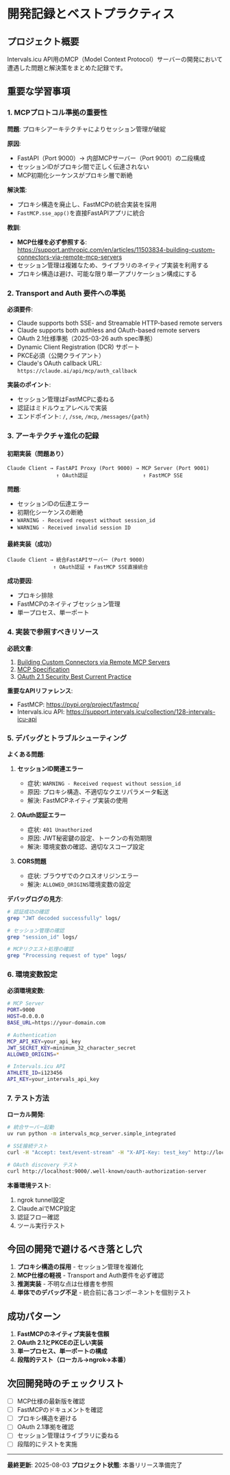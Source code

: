 # 開発記録とベストプラクティス

## プロジェクト概要

Intervals.icu API用のMCP（Model Context Protocol）サーバーの開発において遭遇した問題と解決策をまとめた記録です。

## 重要な学習事項

### 1. MCPプロトコル準拠の重要性

**問題**: プロキシアーキテクチャによりセッション管理が破綻

**原因**: 
- FastAPI（Port 9000）→ 内部MCPサーバー（Port 9001）の二段構成
- セッションIDがプロキシ間で正しく伝達されない
- MCP初期化シーケンスがプロキシ層で断絶

**解決策**: 
- プロキシ構造を廃止し、FastMCPの統合実装を採用
- `FastMCP.sse_app()`を直接FastAPIアプリに統合

**教訓**: 
- **MCP仕様を必ず参照する**: https://support.anthropic.com/en/articles/11503834-building-custom-connectors-via-remote-mcp-servers
- セッション管理は複雑なため、ライブラリのネイティブ実装を利用する
- プロキシ構造は避け、可能な限り単一アプリケーション構成にする

### 2. Transport and Auth 要件への準拠

**必須要件**:
- Claude supports both SSE- and Streamable HTTP-based remote servers
- Claude supports both authless and OAuth-based remote servers
- OAuth 2.1仕様準拠（2025-03-26 auth spec準拠）
- Dynamic Client Registration (DCR) サポート
- PKCE必須（公開クライアント）
- Claude's OAuth callback URL: `https://claude.ai/api/mcp/auth_callback`

**実装のポイント**:
- セッション管理はFastMCPに委ねる
- 認証はミドルウェアレベルで実装
- エンドポイント: `/`, `/sse`, `/mcp`, `/messages/{path}`

### 3. アーキテクチャ進化の記録

#### 初期実装（問題あり）
```
Claude Client → FastAPI Proxy (Port 9000) → MCP Server (Port 9001)
                ↑ OAuth認証                  ↑ FastMCP SSE
```

**問題**:
- セッションIDの伝達エラー
- 初期化シーケンスの断絶
- `WARNING - Received request without session_id`
- `WARNING - Received invalid session ID`

#### 最終実装（成功）
```
Claude Client → 統合FastAPIサーバー (Port 9000)
               ↑ OAuth認証 + FastMCP SSE直接統合
```

**成功要因**:
- プロキシ排除
- FastMCPのネイティブセッション管理
- 単一プロセス、単一ポート

### 4. 実装で参照すべきリソース

**必読文書**:
1. [Building Custom Connectors via Remote MCP Servers](https://support.anthropic.com/en/articles/11503834-building-custom-connectors-via-remote-mcp-servers)
2. [MCP Specification](https://modelcontextprotocol.io/specification)
3. [OAuth 2.1 Security Best Current Practice](https://datatracker.ietf.org/doc/html/draft-ietf-oauth-security-topics)

**重要なAPIリファレンス**:
- FastMCP: https://pypi.org/project/fastmcp/
- Intervals.icu API: https://support.intervals.icu/collection/128-intervals-icu-api

### 5. デバッグとトラブルシューティング

**よくある問題**:

1. **セッションID関連エラー**
   - 症状: `WARNING - Received request without session_id`
   - 原因: プロキシ構造、不適切なクエリパラメータ転送
   - 解決: FastMCPネイティブ実装の使用

2. **OAuth認証エラー**
   - 症状: `401 Unauthorized`
   - 原因: JWT秘密鍵の設定、トークンの有効期限
   - 解決: 環境変数の確認、適切なスコープ設定

3. **CORS問題**
   - 症状: ブラウザでのクロスオリジンエラー
   - 解決: `ALLOWED_ORIGINS`環境変数の設定

**デバッグログの見方**:
```bash
# 認証成功の確認
grep "JWT decoded successfully" logs/

# セッション管理の確認  
grep "session_id" logs/

# MCPリクエスト処理の確認
grep "Processing request of type" logs/
```

### 6. 環境変数設定

**必須環境変数**:
```bash
# MCP Server
PORT=9000
HOST=0.0.0.0
BASE_URL=https://your-domain.com

# Authentication
MCP_API_KEY=your_api_key
JWT_SECRET_KEY=minimum_32_character_secret
ALLOWED_ORIGINS=*

# Intervals.icu API
ATHLETE_ID=i123456
API_KEY=your_intervals_api_key
```

### 7. テスト方法

**ローカル開発**:
```bash
# 統合サーバー起動
uv run python -m intervals_mcp_server.simple_integrated

# SSE接続テスト
curl -H "Accept: text/event-stream" -H "X-API-Key: test_key" http://localhost:9000/

# OAuth discovery テスト
curl http://localhost:9000/.well-known/oauth-authorization-server
```

**本番環境テスト**:
1. ngrok tunnel設定
2. Claude.aiでMCP設定
3. 認証フロー確認
4. ツール実行テスト

## 今回の開発で避けるべき落とし穴

1. **プロキシ構造の採用** - セッション管理を複雑化
2. **MCP仕様の軽視** - Transport and Auth要件を必ず確認
3. **推測実装** - 不明な点は仕様書を参照
4. **単体でのデバッグ不足** - 統合前に各コンポーネントを個別テスト

## 成功パターン

1. **FastMCPのネイティブ実装を信頼**
2. **OAuth 2.1とPKCEの正しい実装**
3. **単一プロセス、単一ポートの構成**
4. **段階的テスト（ローカル→ngrok→本番）**

## 次回開発時のチェックリスト

- [ ] MCP仕様の最新版を確認
- [ ] FastMCPのドキュメントを確認
- [ ] プロキシ構造を避ける
- [ ] OAuth 2.1準拠を確認
- [ ] セッション管理はライブラリに委ねる
- [ ] 段階的にテストを実施

---

**最終更新**: 2025-08-03
**プロジェクト状態**: 本番リリース準備完了